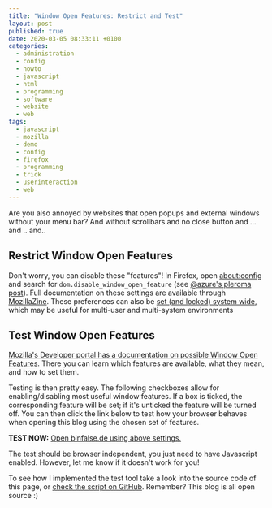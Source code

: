 ```yaml
---
title: "Window Open Features: Restrict and Test"
layout: post
published: true
date: 2020-03-05 08:33:11 +0100
categories:
  - administration
  - config
  - howto
  - javascript
  - html
  - programming
  - software
  - website
  - web
tags:
  - javascript
  - mozilla 
  - demo
  - config
  - firefox
  - programming
  - trick
  - userinteraction
  - web
---
```


Are you also annoyed by websites that open popups and external windows without your menu bar? And without scrollbars and no close button and ... and .. and..

## Restrict Window Open Features

Don't worry, you can disable these "features"!
In Firefox, open [about:config](about:config) and search for `dom.disable_window_open_feature` (see [@azure's pleroma post](https://pleroma.site/notice/9sfjyFYxWIdEMexkYa)).
Full documentation on these settings are available through [MozillaZine](http://kb.mozillazine.org/Prevent_websites_from_disabling_new_window_features).
These preferences can also be [set (and locked) system wide](kb.mozillazine.org/Locking_preferences), which may be useful for multi-user and multi-system environments


## Test Window Open Features

[Mozilla's Developer portal has a documentation on possible Window Open Features](https://developer.mozilla.org/en-US/docs/Web/API/Window/open#Window_features).
There you can learn which features are available, what they mean, and how to set them.

Testing is then pretty easy.
The following checkboxes allow for enabling/disabling most useful window features.
If a box is ticked, the corresponding feature will be set; if it's unticked the feature will be turned off.
You can then click the link below to test how your browser behaves when opening this blog using the chosen set of features.



<ul id="settings">
</ul>

<script type="text/javascript">
    var ul = document.getElementById("settings");
    var windowRef = null;
    var settings = {
        "menubar": "Menu Bar",
        "toolbar": "Navigation Toolbar (Back, Forward, Reload, Stop...)",
        "scrollbars": "Scroll Bars",
        "resizable": "Resizable",
        "status": "Status Bar",
        "personalbar": "Personal Toolbar / Bookmarks / Site Navigation Ba",
        "location": "Location Bar",
        "fullscreen": "Open in Fullscreen (not implemented in many browsers)",
    }

    for (const [key, value] of Object.entries(settings)) {
        var input = document.createElement("input");
        input.type = "checkbox";
        input.name = key;
        input.value = key;
        input.id = key;
    
        var label = document.createElement('label')
        label.htmlFor = key;
        label.appendChild(document.createTextNode("\u00A0" + value));
    
        var li = document.createElement("li");
        li.appendChild(input);
        li.appendChild(label);
    
        ul.appendChild(li);
    }
    
    function openPopup () {
        var winFeatures = ""
    
        for (const [key, value] of Object.entries(settings)) {
            var input = document.getElementById(key);
            if (input.checked)
                winFeatures += key + "=yes,"
            else
                winFeatures += key + "=no,"
        }
    
        if(windowRef == null || windowRef.closed) {
            windowRef = window.open("https://binfalse.de/?test=window_open_feature", "Popup", winFeatures);
        } else {
            alert ("Popup already opened!? Please close it to test again.");
        }
    }
</script>

**TEST NOW:** <a href="https://binfalse.de/?test=window_open_feature" target="Popup" onclick="openPopup(); return false;">Open binfalse.de using above settings.</a>

The test should be browser independent, you just need to have Javascript enabled.
However, let me know if it doesn't work for you!

To see how I implemented the test tool take a look into the source code of this page, or [check the script on GitHub](https://github.com/binfalse/binfalse.de/commit/df884dff0b1cc50f1565fc062d83b039a495dab7#diff-2b56a0d205475684917f043114021f30R53).
Remember? This blog is all open source :)
